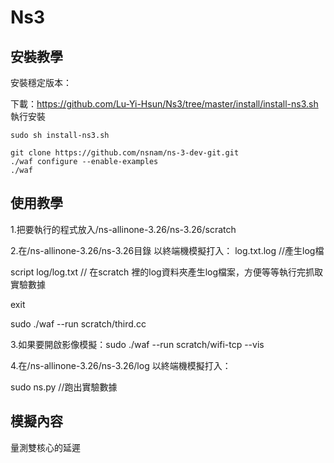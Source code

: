 # Ns3
## 安裝教學
安裝穩定版本：

下載：https://github.com/Lu-Yi-Hsun/Ns3/tree/master/install/install-ns3.sh
執行安裝
```
sudo sh install-ns3.sh
```


```
git clone https://github.com/nsnam/ns-3-dev-git.git
./waf configure --enable-examples
./waf

```

## 使用教學
1.把要執行的程式放入/ns-allinone-3.26/ns-3.26/scratch

2.在/ns-allinone-3.26/ns-3.26目錄 以終端機模擬打入：
log.txt.log        //產生log檔

script log/log.txt // 在scratch 裡的log資料夾產生log檔案，方便等等執行完抓取實驗數據

exit

sudo ./waf --run scratch/third.cc 

3.如果要開啟影像模擬：sudo ./waf --run scratch/wifi-tcp --vis

4.在/ns-allinone-3.26/ns-3.26/log 以終端機模擬打入：

sudo ns.py //跑出實驗數據

## 模擬內容
量測雙核心的延遲

